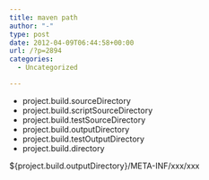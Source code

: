 ```yaml
---
title: maven path
author: "-"
type: post
date: 2012-04-09T06:44:58+00:00
url: /?p=2894
categories:
  - Uncategorized

---
```

<ul type="disc">
  <li>
    project.build.sourceDirectory
  </li>
  <li>
    project.build.scriptSourceDirectory
  </li>
  <li>
    project.build.testSourceDirectory
  </li>
  <li>
    project.build.outputDirectory
  </li>
  <li>
    project.build.testOutputDirectory
  </li>
  <li>
    project.build.directory
  </li>
</ul>

${project.build.outputDirectory}/META-INF/xxx/xxx